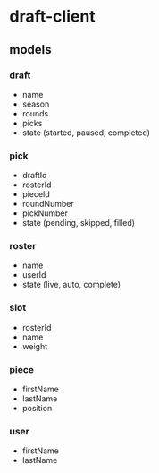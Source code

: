 # draft-client

## models

### draft
* name
* season
* rounds
* picks
* state (started, paused, completed)

### pick
* draftId
* rosterId
* pieceId
* roundNumber
* pickNumber
* state (pending, skipped, filled)

### roster
* name
* userId
* state (live, auto, complete)

### slot
* rosterId
* name
* weight

### piece
* firstName
* lastName
* position

### user
* firstName
* lastName